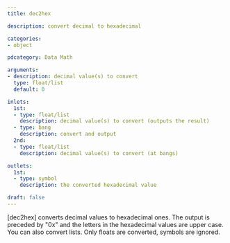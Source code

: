 ```yaml
---
title: dec2hex

description: convert decimal to hexadecimal

categories:
- object

pdcategory: Data Math

arguments:
- description: decimal value(s) to convert
  type: float/list
  default: 0

inlets:
  1st:
  - type: float/list
    description: decimal value(s) to convert (outputs the result)
  - type: bang
    description: convert and output
  2nd:
  - type: float/list
    description: decimal value(s) to convert (at bangs)

outlets:
  1st:
  - type: symbol
    description: the converted hexadecimal value

draft: false
---
```


[dec2hex] converts decimal values to hexadecimal ones. The output is preceded by "0x" and the letters in the hexadecimal values are upper case. You can also convert lists. Only floats are converted, symbols are ignored.

